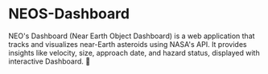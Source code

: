 # NEOS-Dashboard
NEO's Dashboard (Near Earth Object Dashboard) is a web application that tracks and visualizes near-Earth asteroids using NASA's API. It provides insights like velocity, size, approach date, and hazard status, displayed with interactive Dashboard. 🚀
